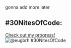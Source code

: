 gonna add more later


## #30NitesOfCode:
  [Check out my progress!](https://www.codedex.io/@eugbrh/30-nites-of-code)  
  ![@eugbrh #30NitesOfCode](https://www.codedex.io/api/petStatus?user=eugbrh)
